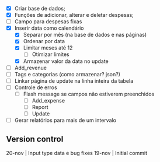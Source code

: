 

- [x] Criar base de dados;
- [x] Funções de adicionar, alterar e deletar despesas;
- [ ] Campo para despesas fixas
- [x] Inserir data como calendário
    - [x] Separar por mês (na base de dados e nas páginas)
    - [x] Ordenar por data
    - [x] Limitar meses até 12
        - [ ] Otimizar limites
    - [x] Armazenar valor da data no update
- [ ] Add_revenue
- [ ] Tags e categorias (como armazenar? json?)
- [ ] Linkar página de update na linha inteira da tabela
- [ ] Controle de erros
    - [ ] Flash message se campos não estiverem preenchidos
        - [ ] Add_expense
        - [ ] Report
        - [ ] Update
- [ ] Gerar relatórios para mais de um intervalo
 
## Version control 
20-nov | Input type data e bug fixes
19-nov | Initial commit

